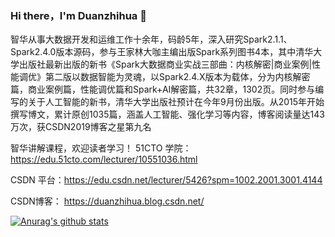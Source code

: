 ### Hi there，I'm Duanzhihua 👋
智华从事大数据开发和运维工作十余年，码龄5年，深入研究Spark2.1.1、Spark2.4.0版本源码，参与王家林大咖主编出版Spark系列图书4本，其中清华大学出版社最新出版的新书《Spark大数据商业实战三部曲：内核解密|商业案例|性能调优》第二版以数据智能为灵魂，以Spark2.4.X版本为载体，分为内核解密篇，商业案例篇，性能调优篇和Spark+AI解密篇，共32章，1302页。同时参与编写的关于人工智能的新书，清华大学出版社预计在今年9月份出版。从2015年开始撰写博文，累计原创1035篇，涵盖人工智能、强化学习等内容，博客阅读量达143万次，获CSDN2019博客之星第九名

智华讲解课程，欢迎读者学习！
51CTO 学院：https://edu.51cto.com/lecturer/10551036.html

CSDN  平台：https://edu.csdn.net/lecturer/5426?spm=1002.2001.3001.4144

CSDN博客： https://duanzhihua.blog.csdn.net/


 
 
<!--
**duanzhihua/duanzhihua** is a ✨ _special_ ✨ repository because its `README.md` (this file) appears on your GitHub profile.

Here are some ideas to get you started:

- 🔭 I’m currently working on ...
- 🌱 I’m currently learning ...
- 👯 I’m looking to collaborate on ...
- 🤔 I’m looking for help with ...
- 💬 Ask me about ...
- 📫 How to reach me: ...
- 😄 Pronouns: ...
- ⚡ Fun fact: ...
-->
[![Anurag's github stats](https://github-readme-stats.vercel.app/api?username=duanzhihua)](https://github.com/anuraghazra/github-readme-stats)
 
